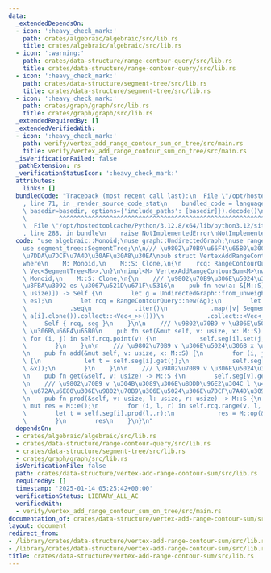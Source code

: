 ```yaml
---
data:
  _extendedDependsOn:
  - icon: ':heavy_check_mark:'
    path: crates/algebraic/algebraic/src/lib.rs
    title: crates/algebraic/algebraic/src/lib.rs
  - icon: ':warning:'
    path: crates/data-structure/range-contour-query/src/lib.rs
    title: crates/data-structure/range-contour-query/src/lib.rs
  - icon: ':heavy_check_mark:'
    path: crates/data-structure/segment-tree/src/lib.rs
    title: crates/data-structure/segment-tree/src/lib.rs
  - icon: ':heavy_check_mark:'
    path: crates/graph/graph/src/lib.rs
    title: crates/graph/graph/src/lib.rs
  _extendedRequiredBy: []
  _extendedVerifiedWith:
  - icon: ':heavy_check_mark:'
    path: verify/vertex_add_range_contour_sum_on_tree/src/main.rs
    title: verify/vertex_add_range_contour_sum_on_tree/src/main.rs
  _isVerificationFailed: false
  _pathExtension: rs
  _verificationStatusIcon: ':heavy_check_mark:'
  attributes:
    links: []
  bundledCode: "Traceback (most recent call last):\n  File \"/opt/hostedtoolcache/Python/3.12.8/x64/lib/python3.12/site-packages/onlinejudge_verify/documentation/build.py\"\
    , line 71, in _render_source_code_stat\n    bundled_code = language.bundle(stat.path,\
    \ basedir=basedir, options={'include_paths': [basedir]}).decode()\n          \
    \         ^^^^^^^^^^^^^^^^^^^^^^^^^^^^^^^^^^^^^^^^^^^^^^^^^^^^^^^^^^^^^^^^^^^^^^^^^^^^^^^^^\n\
    \  File \"/opt/hostedtoolcache/Python/3.12.8/x64/lib/python3.12/site-packages/onlinejudge_verify/languages/rust.py\"\
    , line 288, in bundle\n    raise NotImplementedError\nNotImplementedError\n"
  code: "use algebraic::Monoid;\nuse graph::UndirectedGraph;\nuse range_contour_query::RangeContourQuery;\n\
    use segment_tree::SegmentTree;\n\n/// \u9802\u70B9\u66F4\u65B0\u3001\u7B49\u9AD8\
    \u7DDA\u7DCF\u7A4D\u30AF\u30A8\u30EA\npub struct VertexAddRangeContourSum<M>\n\
    where\n    M: Monoid,\n    M::S: Clone,\n{\n    rcq: RangeContourQuery,\n    seg:\
    \ Vec<SegmentTree<M>>,\n}\n\nimpl<M> VertexAddRangeContourSum<M>\nwhere\n    M:\
    \ Monoid,\n    M::S: Clone,\n{\n    /// \u9802\u70B9\u306E\u5024\u3092 a \u3001\
    \u8FBA\u3092 es \u3067\u521D\u671F\u5316\n    pub fn new(a: &[M::S], es: &[(usize,\
    \ usize)]) -> Self {\n        let g = UndirectedGraph::from_unweighted_edges(a.len(),\
    \ es);\n        let rcq = RangeContourQuery::new(&g);\n        let seg = rcq\n\
    \            .seq\n            .iter()\n            .map(|v| SegmentTree::<M>::from(v.iter().map(|&i|\
    \ a[i].clone()).collect::<Vec<_>>()))\n            .collect::<Vec<_>>();\n   \
    \     Self { rcq, seg }\n    }\n\n    /// \u9802\u70B9 v \u306E\u5024\u3092 x\
    \ \u306B\u66F4\u65B0\n    pub fn set(&mut self, v: usize, x: M::S) {\n       \
    \ for (i, j) in self.rcq.point(v) {\n            self.seg[i].set(j, x.clone());\n\
    \        }\n    }\n\n    /// \u9802\u70B9 v \u306E\u5024\u306B x \u3092\u52A0\u7B97\
    \n    pub fn add(&mut self, v: usize, x: M::S) {\n        for (i, j) in self.rcq.point(v)\
    \ {\n            let t = self.seg[i].get(j);\n            self.seg[i].set(j, M::op(&t,\
    \ &x));\n        }\n    }\n\n    /// \u9802\u70B9 v \u306E\u5024\u3092\u53D6\u5F97\
    \n    pub fn get(&self, v: usize) -> M::S {\n        self.seg[v].get(0)\n    }\n\
    \n    /// \u9802\u70B9 v \u304B\u3089\u306E\u8DDD\u96E2\u304C l \u4EE5\u4E0A r\
    \ \u672A\u6E80\u306E\u9802\u70B9\u306E\u5024\u306E\u7DCF\u7A4D\u3092\u53D6\u5F97\
    \n    pub fn prod(&self, v: usize, l: usize, r: usize) -> M::S {\n        let\
    \ mut res = M::e();\n        for (i, l, r) in self.rcq.range(v, l, r) {\n    \
    \        let t = self.seg[i].prod(l..r);\n            res = M::op(&res, &t);\n\
    \        }\n        res\n    }\n}\n"
  dependsOn:
  - crates/algebraic/algebraic/src/lib.rs
  - crates/data-structure/range-contour-query/src/lib.rs
  - crates/data-structure/segment-tree/src/lib.rs
  - crates/graph/graph/src/lib.rs
  isVerificationFile: false
  path: crates/data-structure/vertex-add-range-contour-sum/src/lib.rs
  requiredBy: []
  timestamp: '2025-01-14 05:25:42+00:00'
  verificationStatus: LIBRARY_ALL_AC
  verifiedWith:
  - verify/vertex_add_range_contour_sum_on_tree/src/main.rs
documentation_of: crates/data-structure/vertex-add-range-contour-sum/src/lib.rs
layout: document
redirect_from:
- /library/crates/data-structure/vertex-add-range-contour-sum/src/lib.rs
- /library/crates/data-structure/vertex-add-range-contour-sum/src/lib.rs.html
title: crates/data-structure/vertex-add-range-contour-sum/src/lib.rs
---
```

